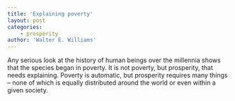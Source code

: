 ```yaml
---
title: 'Explaining poverty'
layout: post
categories:
    - prosperity
author: 'Walter E. Williams'
---
```


Any serious look at the history of human beings over the millennia shows that the species began in poverty. It is not poverty, but prosperity, that needs explaining. Poverty is automatic, but prosperity requires many things – none of which is equally distributed around the world or even within a given society.